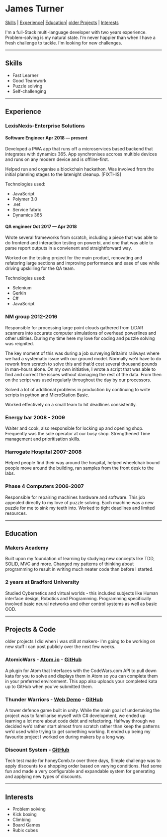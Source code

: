 # James Turner
[Skills](#skills) | [Experience](#experience)| [Education](#education)| [older Projects](#projects) | [Interests](#interests)

I'm a full-Stack multi-language developer with two years experience. Problem-solving is my natural state. I’m never happier than when I have a fresh challenge to tackle. I'm looking for new challenges.

***
## <a name="skills">Skills</a>
* Fast Learner
* Good Teamwork
* Puzzle solving
* Self-challenging

***

## <a name="experience">Experience</a> 
### LexisNexis-Enterprise Solutions
#### Software Engineer Apr 2018 — present
Developed a PWA app that runs off a microservices based backend that integrates with dynamics 365. App synchronises accross multible devices and runs on any modern device and is offline-first.

Helped run and organise a blockchain hackathon. Was involved from the initial planning stages to the latenight cleanup. [FIXTHIS]

Technologies used:
* JavaScript
* Polymer 3.0
* .net
* Service fabric
* Dynamics 365

#### QA engineer Oct 2017 — Apr 2018 
Wrote several frameworks from scratch, including a piece that was able to do frontend and interaction testing on powerbi, and one that was able to parse report outputs in a convienent and straightforward way.

Worked on the testing project for the main product, renovating and refatoring large sections and improving performance and ease of use while driving upskilling for the QA team.

Technologies used:
* Selenium
* Gerkin
* C#
* JavaScript

### NM group 2012-2016 

Responsible for processing large point clouds gathered from LiDAR scanners into accurate computer simulations of overhead powerlines and other utilities. During my time here my love for coding and puzzle solving was reignited. 

The key moment of this was during a job surveying Britain’s railways where we had a systematic issue with our ground model. Normally we’d have to do rework from scratch to solve this and that’d cost several thousand pounds in man-hours alone. On my own initiative, I wrote a script that was able to find and correct the issues without damaging the rest of the data. From then on the script was used regularly throughout the day by our processors. 

Solved a lot of additional problems in production by continuing to write scripts in python and MicroStation Basic.

Worked effectively on a small team to hit deadlines consistently.

### Energy bar 2008 - 2009 

Waiter and cook, also responsible for locking up and opening shop. Frequently was the sole operator at our busy shop. Strengthened Time management and prioritisation skills.  

### Harrogate Hospital 2007-2008 

Helped people find their way around the hospital, helped wheelchair bound people move around the building, ran samples from the front desk to the labs. 

### Phase 4 Computers 2006-2007 

Responsible for repairing machines hardware and software. This job appealed directly to my love of puzzle solving. Each machine was a new puzzle for me to sink my teeth into. Worked to tight deadlines and limited resources.

***
## <a name="Education">Education</a>

### Makers Academy

Built upon my foundation of learning by studying new concepts like TDD, SOLID, MVC and more. Changed my patterns of thinking about programming to result in writing much neater code than before I started.

### 2 years at Bradford University

Studied Cybernetics and virtual worlds - this included subjects like Human interface design, Robotics and Programming. Programming specifically involved basic neural networks and other control systems as well as basic OOD.

***

## <a name="projects">Projects & Code</a>
older projects I did when i was still at makers- I'm going to be working on new stuff i can post publicly over the next few weeks.

### AtomicWars - [Atom.io](https://atom.io/packages/atomic-wars) - [GitHub](https://github.com/JamesTurnerGit/Atomic-Wars)
A plugin for Atom that Interfaces with the CodeWars.com API to pull down kata for you to solve and displays them in Atom so you can complete them in your preferred environment. This app also uploads your completed kata up to GitHub when you’ve submitted them.
### Thunder Warriors - [Web Demo](http://thunder-warriors.herokuapp.com/) - [GitHub](https://github.com/treborb/thunder-warriors)
A tower defence game built in unity. While the main goal of undertaking the project was to familiarise myself with C# development, we ended up learning a lot more about code debt and refactoring. Halfway through we decided we’d rather start almost from scratch rather than keep the patterns we’d used while trying to get something working. It ended up being my favourite project I worked on during makers by a long way.
### Discount System - [GitHub](https://github.com/JamesTurnerGit/HoneyCombTechTest)
Tech test made for honeyComb.tv over three days, Simple challenge was to apply discounts to a shopping order based on varying conditions. Had some fun and made a very configurable and expandable system for generating and applying new types of discounts.

***

## <a name="interests">Interests</a>
* Problem solving
* Kick boxing
* Climbing
* Board Games
* Rubix cubes
